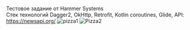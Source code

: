 Тестовое задание от Hammer Systems <br>
Стек технологий Dagger2, OkHttp, Retrofit, Kotlin coroutines, Glide, API: https://newsapi.org/
![pizza1](https://user-images.githubusercontent.com/19384936/161271741-5b881552-9c07-4a8d-96d7-5affba888863.jpg)
![Pizza2](https://user-images.githubusercontent.com/19384936/161271744-accf0ce0-2c5a-4b05-b74e-3913c4b3bb56.jpg)

